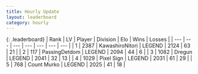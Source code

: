 ```yaml
---
title: Hourly Update
layout: leaderboard
category: hourly
---
```


{: .leaderboard}
| Rank | LV | Player | Division | Elo | Wins | Losses |
| --- | --- | --- | --- | --- | --- | --- |
| <span data-change="0">1</span> | 2387 | <span title="ID: 164871">KawashiroNitori</span> | LEGEND | <span data-change="0">2124</span> | <span data-change="0">63</span> | <span data-change="0">21</span> |
| <span data-change="0">2</span> | 117 | <span title="ID: 454837">PassingDetdom</span> | LEGEND | <span data-change="0">2094</span> | <span data-change="0">44</span> | <span data-change="0">6</span> |
| <span data-change="4">3</span> | 1082 | <span title="ID: 337810">Dregun</span> | LEGEND | <span data-change="27">2041</span> | <span data-change="7">32</span> | <span data-change="1">13</span> |
| <span data-change="-1">4</span> | 1029 | <span title="ID: 568882">Pixel Sign</span> | LEGEND | <span data-change="0">2031</span> | <span data-change="0">61</span> | <span data-change="0">29</span> |
| <span data-change="1">5</span> | 768 | <span title="ID: 498323">Count Murko</span> | LEGEND | <span data-change="8">2025</span> | <span data-change="1">41</span> | <span data-change="0">18</span> |